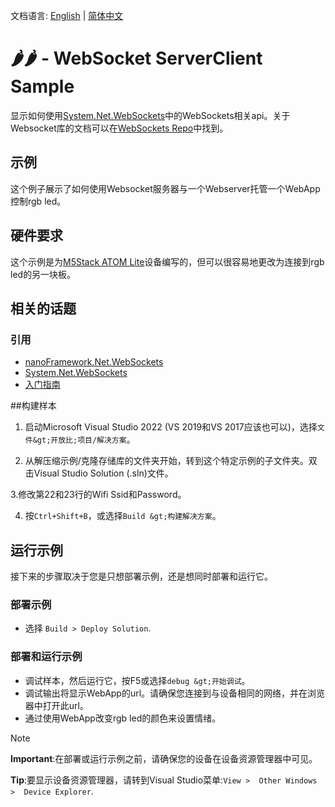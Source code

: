 文档语言: [English](README.md) | [简体中文](README.zh-cn.md)

# 🌶️🌶️ - WebSocket ServerClient Sample

显示如何使用[System.Net.WebSockets](http://docs.nanoframework.net/api/System.Net.WebSockets.html)中的WebSockets相关api。关于Websocket库的文档可以在[WebSockets Repo](https://github.com/nanoframework/System.Net.WebSockets)中找到。

## 示例

这个例子展示了如何使用Websocket服务器与一个Webserver托管一个WebApp控制rgb led。

## 硬件要求

这个示例是为[M5Stack ATOM Lite](https://shop.m5stack.com/products/atom-lite-esp32-development-kit)设备编写的，但可以很容易地更改为连接到rgb led的另一块板。

## 相关的话题

### 引用

- [nanoFramework.Net.WebSockets](https://github.com/nanoframework/System.Net.WebSockets/blob/main/README.md)
- [System.Net.WebSockets](http://docs.nanoframework.net/api/System.Net.WebSockets.html)
- [入门指南](https://www.feiko.io/posts/2022-01-03-getting-started-with-net-nanoframework)

##构建样本

1. 启动Microsoft Visual Studio 2022 (VS 2019和VS 2017应该也可以)，选择`文件&gt;开放比;项目/解决方案`。

2. 从解压缩示例/克隆存储库的文件夹开始，转到这个特定示例的子文件夹。双击Visual Studio Solution (.sln)文件。

3.修改第22和23行的Wifi Ssid和Password。

4. 按`Ctrl+Shift+B`，或选择`Build &gt;构建解决方案`。

## 运行示例

接下来的步骤取决于您是只想部署示例，还是想同时部署和运行它。

### 部署示例

- 选择 `Build > Deploy Solution`.

### 部署和运行示例

- 调试样本，然后运行它，按F5或选择`debug &gt;开始调试`。
- 调试输出将显示WebApp的url。请确保您连接到与设备相同的网络，并在浏览器中打开此url。
- 通过使用WebApp改变rgb led的颜色来设置情绪。

> [!NOTE]
>
> **Important**:在部署或运行示例之前，请确保您的设备在设备资源管理器中可见。
>
> **Tip**:要显示设备资源管理器，请转到Visual Studio菜单:`View >  Other Windows >  Device Explorer`.
